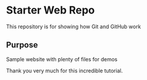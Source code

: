 # Starter Web Repo

This repository is for showing how Git and GitHub work

## Purpose

Sample website with plenty of files for demos


Thank you very much for this incredible tutorial.
